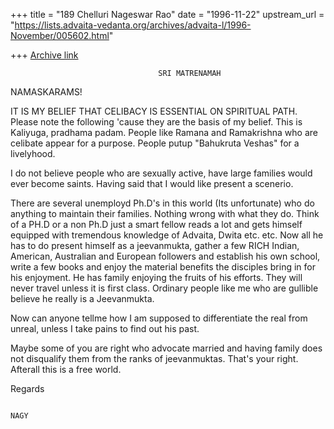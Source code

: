 +++
title = "189 Chelluri Nageswar Rao"
date = "1996-11-22"
upstream_url = "https://lists.advaita-vedanta.org/archives/advaita-l/1996-November/005602.html"

+++
[Archive link](https://lists.advaita-vedanta.org/archives/advaita-l/1996-November/005602.html)

                                     SRI MATRENAMAH
NAMASKARAMS!

IT IS MY BELIEF THAT CELIBACY IS ESSENTIAL ON SPIRITUAL PATH.
Please note the following 'cause they are the basis of my belief.
This is Kaliyuga, pradhama padam.  People like Ramana and Ramakrishna who are
celibate appear for a purpose.  People putup "Bahukruta Veshas" for a
livelyhood.

I do not believe people who are sexually active, have large families would
ever become saints.    Having said that I would like present a scenerio.

There are several unemployd Ph.D's in this world (Its unfortunate) who do
anything to maintain their families.  Nothing wrong with what they do.  Think
of a PH.D or a non Ph.D just a smart fellow reads a lot and gets himself
equipped with tremendous knowledge of Advaita, Dwita etc. etc.   Now all he
has to do present himself as a jeevanmukta, gather a few RICH Indian,
American, Australian and European followers and establish his own school,
write a few books and enjoy the material benefits the disciples bring in for
his enjoyment.  He has family enjoying the fruits of his efforts. They will
never travel unless it is  first class. Ordinary people like me who are
gullible
 believe he  really is a Jeevanmukta.

Now can anyone tellme how I am supposed to differentiate the real from
unreal, unless I take pains to find out his past.

Maybe some of you are right who advocate married and having family does not
disqualify them from the ranks of jeevanmuktas.   That's your right.
 Afterall this is a free world.

Regards





                                                                         NAGY

